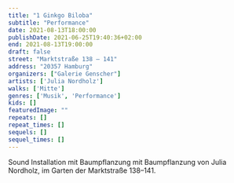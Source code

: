 ```yaml
---
title: "1 Ginkgo Biloba"
subtitle: "Performance"
date: 2021-08-13T18:00:00
publishDate: 2021-06-25T19:40:36+02:00
end: 2021-08-13T19:00:00
draft: false
street: "Marktstraße 138 – 141"
address: "20357 Hamburg"
organizers: ["Galerie Genscher"]
artists: ['Julia Nordholz']
walks: ['Mitte']
genres: ['Musik', 'Performance']
kids: []
featuredImage: ""
repeats: []
repeat_times: []
sequels: []
sequel_times: []
---
```


Sound Installation mit Baumpflanzung mit Baumpflanzung von Julia Nordholz, im Garten der Marktstraße 138–141.